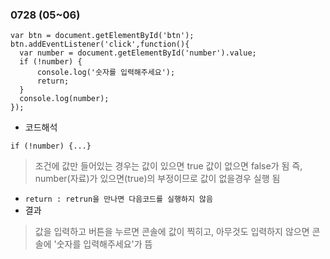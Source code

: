 ### 0728 (05~06)
```
var btn = document.getElementById('btn');
btn.addEventListener('click',function(){
  var number = document.getElementById('number').value;
  if (!number) { 
      console.log('숫자를 입력해주세요');
      return;
  }
  console.log(number);
});
```
- 코드해석
```
if (!number) {...}
```
> 조건에 값만 들어있는 경우는 값이 있으면 true 값이 없으면 false가 됨 즉, number(자료)가 있으면(true)의 부정이므로 값이 없을경우 실행 됨
- `return : retrun을 만나면 다음코드를 실행하지 않음`
- 결과
> 값을 입력하고 버튼을 누르면 콘솔에 값이 찍히고, 아무것도 입력하지 않으면 콘솔에 '숫자를 입력해주세요'가 뜸
